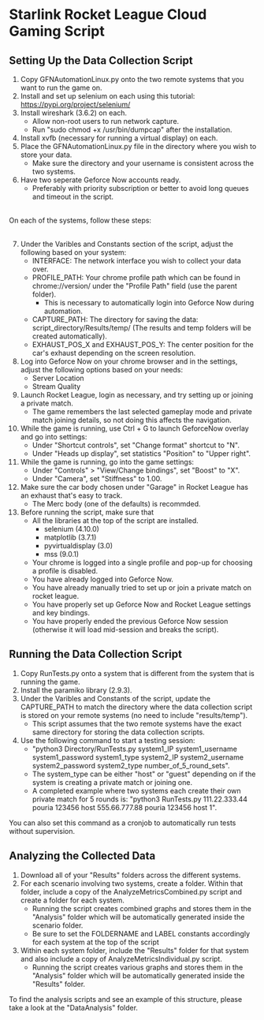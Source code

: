 # Starlink Rocket League Cloud Gaming Script

## Setting Up the Data Collection Script
1. Copy GFNAutomationLinux.py onto the two remote systems that you want to run the game on. 
2. Install and set up selenium on each using this tutorial: https://pypi.org/project/selenium/
3. Install wireshark (3.6.2) on each.
   - Allow non-root users to run network capture.
   - Run "sudo chmod +x /usr/bin/dumpcap" after the installation.
4. Install xvfb (necessary for running a virtual display) on each.
5. Place the GFNAutomationLinux.py file in the directory where you wish to store your data.
   - Make sure the directory and your username is consistent across the two systems.
6. Have two seperate Geforce Now accounts ready.
   - Preferably with priority subscription or better to avoid long queues and timeout in the script.

<br> On each of the systems, follow these steps: <br> <br>

7. Under the Varibles and Constants section of the script, adjust the following based on your system:
   - INTERFACE: The network interface you wish to collect your data over.
   - PROFILE_PATH: Your chrome profile path which can be found in chrome://version/ under the "Profile Path" field (use the parent folder).
      - This is necessary to automatically login into Geforce Now during automation. 
   - CAPTURE_PATH: The directory for saving the data: script_directory/Results/temp/ (The results and temp folders will be created automatically).
   - EXHAUST_POS_X and EXHAUST_POS_Y: The center position for the car's exhaust depending on the screen resolution.
8. Log into Geforce Now on your chrome browser and in the settings, adjust the following options based on your needs:
   - Server Location
   - Stream Quality
9. Launch Rocket League, login as necessary, and try setting up or joining a private match.
   - The game remembers the last selected gameplay mode and private match joining details, so not doing this  affects the navigation.
10. While the game is running, use Ctrl + G to launch GeforceNow overlay and go into settings:
    - Under "Shortcut controls", set "Change format" shortcut to "N".
    - Under "Heads up display", set statistics "Position" to "Upper right".
11. While the game is running, go into the game settings:
    - Under "Controls" > "View/Change bindings", set "Boost" to "X".
    - Under "Camera", set "Stiffness" to 1.00.
12. Make sure the car body chosen under "Garage" in Rocket League has an exhaust that's easy to track.
    - The Merc body (one of the defaults) is recommded.   
13. Before running the script, make sure that
    - All the libraries at the top of the script are installed.
       - selenium (4.10.0)
       - matplotlib (3.7.1)
       - pyvirtualdisplay (3.0)
       - mss (9.0.1)
    - Your chrome is logged into a single profile and pop-up for choosing a profile is disabled.
    - You have already logged into Geforce Now.
    - You have already manually tried to set up or join a private match on rocket league.
    - You have properly set up Geforce Now and Rocket League settings and key bindings.
    - You have properly ended the previous Geforce Now session (otherwise it will load mid-session and breaks the script).
  
## Running the Data Collection Script
1. Copy RunTests.py onto a system that is different from the system that is running the game.
2. Install the paramiko library (2.9.3).
3. Under the Varibles and Constants of the script, update the CAPTURE_PATH to match the directory where the data collection script is stored on your remote systems (no need to include "results/temp").
   - This script assumes that the two remote systems have the exact same directory for storing the data collection scripts.
4. Use the following command to start a testing session:
   - "python3 Directory/RunTests.py system1_IP system1_username system1_password system1_type system2_IP system2_username system2_password system2_type number_of_5_round_sets".
   - The system_type can be either "host" or "guest" depending on if the system is creating a private match or joining one.
   - A completed example where two systems each create their own private match for 5 rounds is: "python3 RunTests.py 111.22.333.44 pouria 123456 host 555.66.777.88 pouria 123456 host 1".

You can also set this command as a cronjob to automatically run tests without supervision.

## Analyzing the Collected Data
1. Download all of your "Results" folders across the different systems.
2. For each scenario involving two systems, create a folder. Within that folder, include a copy of the AnalyzeMetricsCombined.py script and create a folder for each system.
   - Running the script creates combined graphs and stores them in the "Analysis" folder which will be automatically generated inside the scenario folder.
   - Be sure to set the FOLDERNAME and LABEL constants accordingly for each system at the top of the script
3. Within each system folder, include the "Results" folder for that system and also include a copy of AnalyzeMetricsIndividual.py script.
   - Running the script creates various graphs and stores them in the "Analysis" folder which will be automatically generated inside the "Results" folder.
  
To find the analysis scripts and see an example of this structure, please take a look at the "DataAnalysis" folder.
  
   

